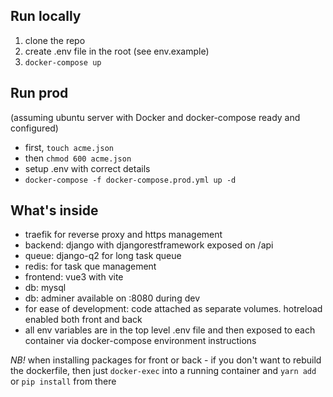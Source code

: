 ## Run locally

1. clone the repo
2. create .env file in the root (see env.example)
3. `docker-compose up`

## Run prod
(assuming ubuntu server with Docker and docker-compose ready and configured)

- first, `touch acme.json`
- then `chmod 600 acme.json`
- setup .env with correct details
- `docker-compose -f docker-compose.prod.yml up -d`

## What's inside

- traefik for reverse proxy and https management
- backend: django with djangorestframework exposed on /api
- queue: django-q2 for long task queue
- redis: for task que management
- frontend: vue3 with vite
- db: mysql
- db: adminer available on :8080 during dev
- for ease of development: code attached as separate volumes. hotreload enabled both front and back
- all env variables are in the top level .env file and then exposed to each container via docker-compose environment instructions

*NB!* when installing packages for front or back - if you don't want to rebuild the dockerfile, then just `docker-exec` into a running container and `yarn add` or `pip install` from there
